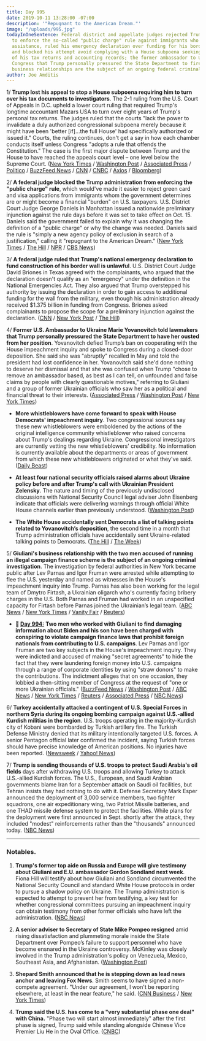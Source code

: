 ```yaml
---
title: Day 995
date: 2019-10-11 13:28:00 -07:00
description: '"Repugnant to the American Dream."'
image: "/uploads/995.jpg"
todayInOneSentence: Federal district and appellate judges rejected Trump's attempt
  to enforce the so-called "public charge" rule against immigrants who receive public
  assistance, ruled his emergency declaration over funding for his border wall illegal,
  and blocked his attempt avoid complying with a House subpoena seeking eight years
  of his tax returns and accounting records; the former ambassador to Ukraine told
  Congress that Trump personally pressured the State Department to fire her; and Giuliani's
  business relationships are the subject of an ongoing federal criminal investigation.
author: Joe Amditis
---
```


1/ **Trump lost his appeal to stop a House subpoena requiring him to turn over his tax documents to investigators**. The 2-1 ruling from the U.S. Court of Appeals in D.C. upheld a lower court ruling that required Trump's longtime accountant Mazars USA to turn over eight years of Trump's personal tax returns. The judges ruled that the courts "lack the power to invalidate a duly authorized congressional subpoena merely because it might have been 'better \[if\]...the full House' had specifically authorized or issued it." Courts, the ruling continues, don't get a say in how each chamber conducts itself unless Congress "adopts a rule that offends the Constitution." The case is the first major dispute between Trump and the House to have reached the appeals court level – one level below the Supreme Court. ([New York Times](https://www.nytimes.com/2019/10/11/us/politics/mazars-trump-tax-returns.html) / [Washington Post](https://www.washingtonpost.com/local/legal-issues/deutsche-bank-trump-tax-returns-congress/2019/10/10/69ef5006-eb83-11e9-9c6d-436a0df4f31d_story.html) / [Associated Press](https://apnews.com/585dc64f21ae4de99c8c24084cb00926) / [Politico](https://www.politico.com/news/2019/10/11/trump-loses-appeal-to-withhold-financial-records-from-democrats-000283) / [BuzzFeed News](https://www.buzzfeednews.com/article/zoetillman/court-trump-mazars-accounting-firm-democrats-financial) / [CNN](https://www.cnn.com/2019/10/11/politics/trump-mazars-appeal-decision/index.html) / [CNBC](https://www.cnbc.com/2019/10/11/appeals-court-rejects-trump-appeal-of-subpoena-for-tax-returns.html) / [Axios](https://www.axios.com/trump-tax-returns-house-democrats-subpoena-court-ruling-46f369a5-976c-45b6-865a-c9ec6fdc5407.html) / [Bloomberg](https://www.bloomberg.com/news/articles/2019-10-11/us-appeals-court-upholds-decision-in-trump-accountant-tax-case))

2/ **A federal judge blocked the Trump administration from enforcing the "public charge" rule**, which would've made it easier to reject green card and visa applications from immigrants whom the government determines are or might become a financial "burden" on U.S. taxpayers. U.S. District Court Judge George Daniels in Manhattan issued a nationwide preliminary injunction against the rule days before it was set to take effect on Oct. 15. Daniels said the government failed to explain why it was changing the definition of a "public charge" or why the change was needed. Daniels said the rule is "simply a new agency policy of exclusion in search of a justification," calling it "repugnant to the American Dream." ([New York Times](https://www.nytimes.com/2019/10/11/us/immigration-public-charge-injunction.html) / [The Hill](https://thehill.com/policy/healthcare/465443-judge-blocks-trump-public-charge-rule) / [NPR](https://www.npr.org/2019/10/11/769376154/n-y-judge-blocks-trump-administrations-public-charge-rule) / [CBS News](https://www.cbsnews.com/news/public-charge-rule-judge-blocks-attempt-to-deny-green-cards-and-visas-to-low-income-immigrants/))

3/ **A federal judge ruled that Trump's national emergency declaration to fund construction of his border wall is unlawful**. U.S. District Court Judge David Briones in Texas agreed with the complainants, who argued that the declaration doesn't qualify as an "emergency" under the definition in the National Emergencies Act. They also argued that Trump overstepped his authority by issuing the declaration in order to gain access to additional funding for the wall from the military, even though his administration already received $1.375 billion in funding from Congress. Briones asked complainants to propose the scope for a preliminary injunction against the declaration. ([CNN](https://www.cnn.com/2019/10/11/politics/judge-trump-border-wall-funds/index.html) / [New York Post](https://nypost.com/2019/10/11/trump-violated-the-law-by-declaring-emergency-to-divert-funds-to-border-wall-judge-rules/) / [The Hill](https://thehill.com/homenews/administration/465449-federal-judge-declares-trump-border-proclamation-unlawful))

4/ **Former U.S. Ambassador to Ukraine Marie Yovanovitch told lawmakers that Trump personally pressured the State Department to have her ousted from her position**. Yovanovitch defied Trump’s ban on cooperating with the House impeachment inquiry and spoke to Congress during a closed-door deposition. She said she was "abruptly" recalled in May and told the president had lost confidence in her. Yovanovitch said she'd done nothing to deserve her dismissal and that she was confused when Trump "chose to remove an ambassador based, as best as I can tell, on unfounded and false claims by people with clearly questionable motives," referring to Giuliani and a group of former Ukrainian officials who saw her as a political and financial threat to their interests. ([Associated Press](https://apnews.com/470b8da7d0da439686342904906c5f43) / [Washington Post](https://www.washingtonpost.com/national-security/ousted-ukraine-envoy-marie-yovanovitch-expected-to-testify-in-impeachment-inquiry-today/2019/10/11/d571830e-eba0-11e9-85c0-85a098e47b37_story.html) / [New York Times](https://www.nytimes.com/2019/10/11/us/politics/marie-yovanovitch-trump-impeachment.html))

* **More whistleblowers have come forward to speak with House Democrats' impeachment inquiry**. Two congressional sources say these new whistleblowers were emboldened by the actions of the original intelligence community whistleblower who raised concerns about Trump's dealings regarding Ukraine. Congressional investigators are currently vetting the new whistleblowers' credibility. No information is currently available about the departments or areas of government from which these new whistleblowers originated or what they've said. ([Daily Beast](https://www.thedailybeast.com/more-potential-whistleblowers-are-contacting-congress))

* **At least four national security officials raised alarms about Ukraine policy before and after Trump's call with Ukrainian President Zelensky**. The nature and timing of the previously undisclosed discussions with National Security Council legal adviser John Eisenberg indicate that officials were delivering warnings through official White House channels earlier than previously understood. ([Washington Post](https://www.washingtonpost.com/national-security/at-least-four-national-security-officials-raised-alarms-about-ukraine-policy-before-and-after-trump-call-with-ukrainian-president/2019/10/10/ffe0c88a-eb6d-11e9-9c6d-436a0df4f31d_story.html))

* **The White House accidentally sent Democrats a list of talking points related to Yovanovitch’s deposition**, the second time in a month that Trump administration officials have accidentally sent Ukraine-related talking points to Democrats. ([The Hill](https://thehill.com/homenews/house/465457-white-house-accidentally-sends-ukraine-talking-points-to-democrats-again) / [The Week](https://theweek.com/speedreads/871264/white-house-accidentally-sent-ukraine-talking-points-house-democrats-again))

5/ **Giuliani's business relationship with the two men accused of running an illegal campaign finance scheme is the subject of an ongoing criminal investigation**. The investigation by federal authorities in New York became public after Lev Parnas and Igor Fruman were arrested while attempting to flee the U.S. yesterday and named as witnesses in the House's impeachment inquiry into Trump. Parnas has also been working for the legal team of Dmytro Firtash, a Ukrainian oligarch who's currently facing bribery charges in the U.S. Both Parnas and Fruman had worked in an unspecified capacity for Firtash before Parnas joined the Ukrainian’s legal team. ([ABC News](https://abcnews.go.com/Politics/rudy-giulianis-relationship-arrested-men-subject-criminal-investigation/story?id=66212654) / [New York Times](https://www.nytimes.com/2019/10/10/us/politics/rudy-giuliani-ukraine-associates.html) / [Vanity Fair](https://www.vanityfair.com/news/2019/10/rudy-giuliani-lev-parnas-igor-fruman) / [Reuters](https://www.reuters.com/article/us-usa-trump-whistleblower-firtash/indicted-giuliani-associate-worked-on-behalf-of-ukrainian-oligarch-firtash-idUSKBN1WQ2H5))

* **📌 [Day 994:](https://whatthefuckjusthappenedtoday.com/#1-two-men-who-worked-with-giuliani-t)** **Two men who worked with Giuliani to find damaging information about Biden and his son have been charged with conspiring to violate campaign finance laws that prohibit foreign nationals from contributing to U.S. campaigns**. Lev Parnas and Igor Fruman are two key subjects in the House's impeachment inquiry. They were indicted and accused of making "secret agreements" to hide the fact that they were laundering foreign money into U.S. campaigns through a range of corporate identities by using "straw donors" to make the contributions. The indictment alleges that on one occasion, they lobbied a then-sitting member of Congress at the request of "one or more Ukrainian officials." ([BuzzFeed News](https://www.buzzfeednews.com/article/zoetillman/lev-parnas-igor-fruman-arrested-giuliani-ukraine) / [Washington Post](https://www.washingtonpost.com/politics/two-business-associates-of-trumps-personal-lawyer-giuliani-have-been-arrested-and-are-in-custody/2019/10/10/9f9c101a-eb63-11e9-9306-47cb0324fd44_story.html) / [ABC News](https://abcnews.go.com/Politics/men-ties-giuliani-arrested-campaign-finance-charges-florida/story?id=66181930) / [New York Times](https://www.nytimes.com/2019/10/10/us/politics/lev-parnas-igor-fruman-arrested-giuliani.html) / [Reuters](https://www.reuters.com/article/us-usa-trump-whistleblower-idUSKBN1WP0GM) / [Associated Press](https://apnews.com/c9125e9ccd894965bbf2860100366779) / [NBC News](https://www.nbcnews.com/politics/donald-trump/florida-businessmen-who-helped-giuliani-ukraine-arrested-campaign-finance-charges-n1064606))

6/ **Turkey accidentally attacked a contingent of U.S. Special Forces in northern Syria during its ongoing bombing campaign against U.S.-allied Kurdish militias in the region**. U.S. troops operating in the majority-Kurdish city of Kobani were bombarded by Turkish artillery fire. The Turkish Defense Ministry denied that its military intentionally targeted U.S. forces. A senior Pentagon official later confirmed the incident, saying Turkish forces should have precise knowledge of American positions. No injuries have been reported. ([Newsweek](https://www.newsweek.com/us-troops-syria-turkey-1464727) / [Yahoo! News](https://news.yahoo.com/turkey-bombs-u-special-forces-200210098.html))

7/ **Trump is sending thousands of U.S. troops to protect Saudi Arabia's oil fields** days after withdrawing U.S. troops and allowing Turkey to attack U.S.-allied Kurdish forces. The U.S., European, and Saudi Arabian governments blame Iran for a September attack on Saudi oil facilities, but Tehran insists they had nothing to do with it. Defense Secretary Mark Esper announced the deployment of 3,000 service members, two fighter squadrons, one air expeditionary wing, two Patriot Missile batteries, and one THAD missile defense system to protect the facilities. While plans for the deployment were first announced in Sept. shortly after the attack, they included "modest" reinforcements rather than the "thousands" announced today. ([NBC News](https://www.nbcnews.com/news/mideast/trump-admin-sending-thousands-more-troops-saudi-arabia-n1065051))

---

### Notables.

1. **Trump's former top aide on Russia and Europe will give testimony about Giuliani and E.U. ambassador Gordon Sondland next week**. Fiona Hill will testify about how Giuliani and Sondland circumvented the National Security Council and standard White House protocols in order to pursue a shadow policy on Ukraine. The Trump administration is expected to attempt to prevent her from testifying, a key test for whether congressional committees pursuing an impeachment inquiry can obtain testimony from other former officials who have left the administration. ([NBC News](https://www.nbcnews.com/politics/donald-trump/trump-s-former-russia-adviser-set-give-damning-testimony-giuliani-n1064846))

2. **A senior adviser to Secretary of State Mike Pompeo resigned** amid rising dissatisfaction and plummeting morale inside the State Department over Pompeo’s failure to support personnel who have become ensnared in the Ukraine controversy. McKinley was closely involved in the Trump administration's policy on Venezuela, Mexico, Southeast Asia, and Afghanistan. ([Washington Post](https://www.washingtonpost.com/national-security/senior-adviser-to-pompeo-resigns/2019/10/10/0d771aa2-ebb5-11e9-85c0-85a098e47b37_story.html))

3. **Shepard Smith announced that he is stepping down as lead news anchor and leaving Fox News**. Smith seems to have signed a non-compete agreement. "Under our agreement, I won't be reporting elsewhere, at least in the near feature," he said. ([CNN Business](https://www.cnn.com/2019/10/11/media/shepard-smith-leaving-fox-news/index.html) / [New York Times](https://www.nytimes.com/2019/10/11/business/media/shepard-smith-fox-news.html))

4. **Trump said the U.S. has come to a "very substantial phase one deal" with China.** "Phase two will start almost immediately" after the first phase is signed, Trump said while standing alongside Chinese Vice Premier Liu He in the Oval Office. ([CNBC](https://www.cnbc.com/2019/10/11/trump-says-us-has-come-to-a-substantial-phase-one-deal-with-china.html))